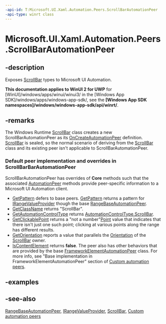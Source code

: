 ```yaml
---
-api-id: T:Microsoft.UI.Xaml.Automation.Peers.ScrollBarAutomationPeer
-api-type: winrt class
---
```


<!-- Class syntax.
public class ScrollBarAutomationPeer : Windows.UI.Xaml.Automation.Peers.RangeBaseAutomationPeer, Windows.UI.Xaml.Automation.Peers.IScrollBarAutomationPeer
-->

# Microsoft.UI.Xaml.Automation.Peers.ScrollBarAutomationPeer

## -description
Exposes [ScrollBar](../microsoft.ui.xaml.controls.primitives/scrollbar.md) types to Microsoft UI Automation.

**This documentation applies to WinUI 2 for UWP** for [WinUI]/windows/apps/winui/winui3/ in the [Windows App SDK]/windows/apps/windows-app-sdk/, see the **[Windows App SDK namespaces]/windows/windows-app-sdk/api/winrt/**.

## -remarks
The Windows Runtime  [ScrollBar](../microsoft.ui.xaml.controls.primitives/scrollbar.md) class creates a new ScrollBarAutomationPeer as its [OnCreateAutomationPeer](../microsoft.ui.xaml/uielement_oncreateautomationpeer_1478162674.md) definition. [ScrollBar](../microsoft.ui.xaml.controls.primitives/scrollbar.md) is sealed, so the normal scenario of deriving from the [ScrollBar](../microsoft.ui.xaml.controls.primitives/scrollbar.md) class and its existing peer isn't applicable to ScrollBarAutomationPeer.

### Default peer implementation and overrides in **ScrollBarBarAutomationPeer**

ScrollBarAutomationPeer has overrides of **Core** methods such that the associated [AutomationPeer](automationpeer.md) methods provide peer-specific information to a Microsoft UI Automation client.

+ [GetPattern](automationpeer_getpattern_1700082720.md) defers to base peers. [GetPattern](automationpeer_getpattern_1700082720.md) returns a pattern for [IRangeValueProvider](../microsoft.ui.xaml.automation.provider/irangevalueprovider.md) though the base [RangeBaseAutomationPeer](rangebaseautomationpeer.md).
+ [GetClassName](automationpeer_getclassname_614238974.md) returns "ScrollBar".
+ [GetAutomationControlType](automationpeer_getautomationcontroltype_1156384152.md) returns [AutomationControlType.ScrollBar](automationcontroltype.md).
+ [GetClickablePoint](automationpeer_getclickablepoint_955785073.md) returns a "not a number"[Point](/uwp/api/windows.foundation.point) value that indicates that there isn't just one such point; clicking at various points along the range has different results.
+ [GetOrientation](automationpeer_getorientation_419829207.md) reports a value that parallels the [Orientation](../microsoft.ui.xaml.controls.primitives/scrollbar_orientation.md) of the [ScrollBar](../microsoft.ui.xaml.controls.primitives/scrollbar.md) owner.
+ [IsContentElement](automationpeer_iscontentelement_545450603.md) returns **false**.
The peer also has other behaviors that are provided by the base [FrameworkElementAutomationPeer](frameworkelementautomationpeer.md) class. For more info, see "Base implementation in FrameworkElementAutomationPeer" section of [Custom automation peers](/windows/uwp/accessibility/custom-automation-peers).

## -examples

## -see-also
[RangeBaseAutomationPeer](rangebaseautomationpeer.md), [IRangeValueProvider](../microsoft.ui.xaml.automation.provider/irangevalueprovider.md), [ScrollBar](../microsoft.ui.xaml.controls.primitives/scrollbar.md), [Custom automation peers](/windows/uwp/accessibility/custom-automation-peers)
